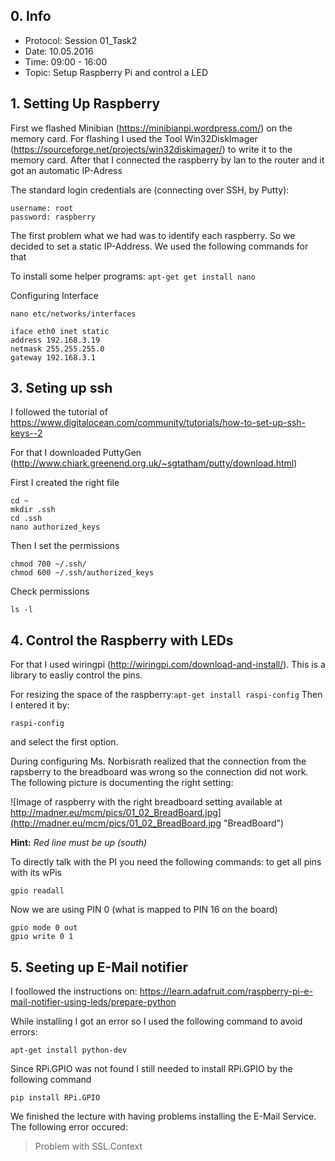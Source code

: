 ## 0. Info
- Protocol: Session 01_Task2
- Date: 10.05.2016
- Time: 09:00 - 16:00
- Topic: Setup Raspberry Pi and control a LED
## 1. Setting Up Raspberry
First we flashed Minibian (https://minibianpi.wordpress.com/) on the memory card.
For flashing I used the Tool Win32DiskImager (https://sourceforge.net/projects/win32diskimager/) to write it to the memory card. After that I connected the raspberry by lan to the router and it got an automatic IP-Adress

The standard login credentials are (connecting over SSH, by Putty):
```
username: root
password: raspberry
```

The first problem what we had was to identify each raspberry. So we decided to set a static IP-Address. We used the following commands for that

To install some helper programs: `apt-get get install nano`

Configuring Interface

```nano etc/networks/interfaces```
```
iface eth0 inet static
address 192.168.3.19
netmask 255.255.255.0
gateway 192.168.3.1
```

## 3. Seting up ssh
I followed the tutorial of https://www.digitalocean.com/community/tutorials/how-to-set-up-ssh-keys--2

For that I downloaded PuttyGen (http://www.chiark.greenend.org.uk/~sgtatham/putty/download.html)

First I created the right file
```
cd ~
mkdir .ssh
cd .ssh
nano authorized_keys
```
Then I set the permissions
```
chmod 700 ~/.ssh/ 
chmod 600 ~/.ssh/authorized_keys
```
Check permissions
```
ls -l 
```

## 4. Control the Raspberry with LEDs

For that I used wiringpi (http://wiringpi.com/download-and-install/). This is a library to easliy control the pins.

For resizing the space of the raspberry:`apt-get install raspi-config`
Then I entered it by:
```
raspi-config
```
and select the first option.

During configuring Ms. Norbisrath realized that the connection from the rapsberry to the breadboard was wrong so the connection did not work. The following picture is documenting the right setting:

![Image of raspberry with the right breadboard setting available at http://madner.eu/mcm/pics/01_02_BreadBoard.jpg](http://madner.eu/mcm/pics/01_02_BreadBoard.jpg "BreadBoard")

**Hint:**
*Red line must be up (south)*

To directly talk with the PI you need the following commands:
to get all pins with its wPis
```
gpio readall
```

Now we are using PIN 0 (what is mapped to PIN 16 on the board)
```
gpio mode 0 out
gpio write 0 1
```

## 5. Seeting up E-Mail notifier

I foollowed the instructions on:
https://learn.adafruit.com/raspberry-pi-e-mail-notifier-using-leds/prepare-python

While installing I got an error so I used the following command to avoid errors:
```
apt-get install python-dev
```

Since RPi.GPIO was not found I still needed to install RPi.GPIO by the following command
```
pip install RPi.GPIO
```
We finished the lecture with having problems installing the E-Mail Service. The following error occured:
> Problem with SSL.Context